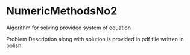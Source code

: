 # NumericMethodsNo2

Algorithm for solving provided system of equation

Problem Description along with solution is provided in pdf file written in polish.
